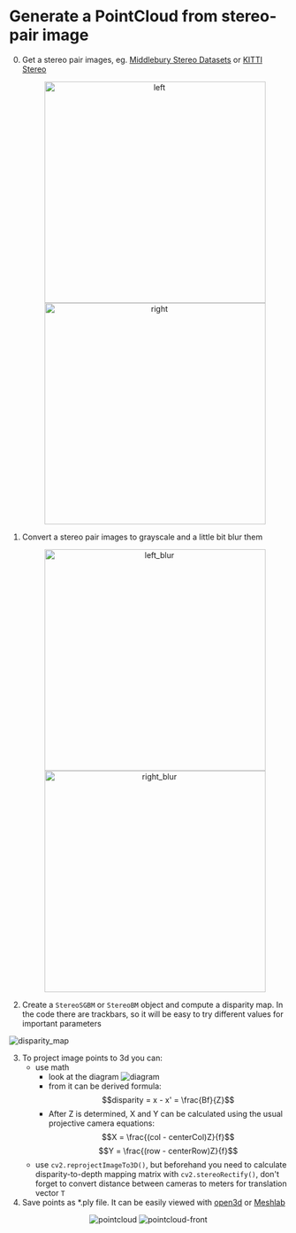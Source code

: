 # Generate a PointCloud from stereo-pair image

0. Get a stereo pair images, eg. [Middlebury Stereo Datasets](https://vision.middlebury.edu/stereo/data/) or [KITTI Stereo](https://www.cvlibs.net/datasets/kitti/eval_stereo.php)
   <p align="center">
    <img src="https://github.com/CatUnderTheLeaf/scene_perception/blob/main/depth_image/images/left.png" width="400" title="left">
    <img src="https://github.com/CatUnderTheLeaf/scene_perception/blob/main/depth_image/images/right.png" width="400" title="right">
  </p>
  
1. Convert a stereo pair images to grayscale and a little bit blur them
   <p align="center">
    <img src="https://github.com/CatUnderTheLeaf/scene_perception/blob/main/depth_image/images/left_blur.png" width="400" title="left_blur">
    <img src="https://github.com/CatUnderTheLeaf/scene_perception/blob/main/depth_image/images/right_blur.png" width="400" title="right_blur">
   </p>
  
2. Create a `StereoSGBM` or `StereoBM` object and compute a disparity map. In the code there are trackbars, so it will be easy to try different values for important parameters

![disparity_map](https://github.com/CatUnderTheLeaf/scene_perception/blob/main/depth_image/images/disparity_map.png)

3. To project image points to 3d you can:
   - use math
     - look at the diagram
     ![diagram](https://github.com/CatUnderTheLeaf/scene_perception/blob/main/depth_image/images/stereo_depth.jpg)
     - from it can be derived formula:
    $$disparity = x - x' = \frac{Bf}{Z}$$
     - After Z is determined, X and Y can be calculated using the usual projective camera equations:
    $$X = \frac{(col - centerCol)Z}{f}$$
    $$Y = \frac{(row - centerRow)Z}{f}$$
   - use `cv2.reprojectImageTo3D()`, but beforehand you need to calculate disparity-to-depth mapping matrix with `cv2.stereoRectify()`, don't forget to convert distance between cameras to meters for translation vector `T`
4. Save points as *.ply file. It can be easily viewed with [open3d](http://www.open3d.org/docs/0.9.0/tutorial/Basic/pointcloud.html) or [Meshlab](https://www.meshlab.net/)

<p align="center">
  <img src="https://github.com/CatUnderTheLeaf/scene_perception/blob/main/depth_image/images/side.png" title="pointcloud">
  <img src="https://github.com/CatUnderTheLeaf/scene_perception/blob/main/depth_image/images/front.png" title="pointcloud-front">
</p>
